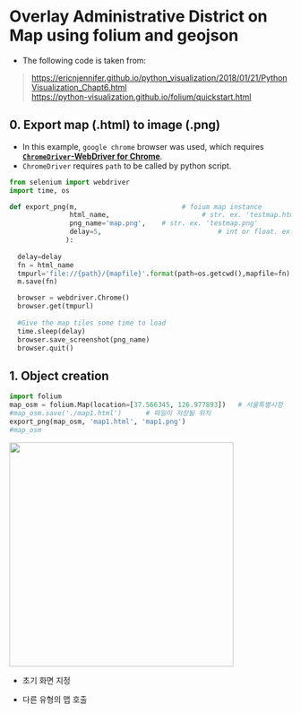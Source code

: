 
# Overlay Administrative District on Map using folium and geojson
* The following code is taken from:  
> https://ericnjennifer.github.io/python_visualization/2018/01/21/PythonVisualization_Chapt6.html  
> https://python-visualization.github.io/folium/quickstart.html

## 0. Export map (.html) to image (.png)
* In this example, `google chrome` browser was used,  which requires **<a href="http://chromedriver.chromium.org/downloads">`ChromeDriver`-WebDriver for Chrome</a>**.
* `ChromeDriver` requires `path` to be called by python script. 


```python
from selenium import webdriver
import time, os

def export_png(m,                          # foium map instance
               html_name,                       # str. ex. 'testmap.html'
               png_name='map.png',    # str. ex. 'testmap.png'
               delay=5,                             # int or float. ex. 10
              ):
  
  delay=delay
  fn = html_name
  tmpurl='file://{path}/{mapfile}'.format(path=os.getcwd(),mapfile=fn)
  m.save(fn)

  browser = webdriver.Chrome()
  browser.get(tmpurl)
  
  #Give the map tiles some time to load
  time.sleep(delay)
  browser.save_screenshot(png_name)
  browser.quit()
```

## 1. Object creation


```python
import folium
map_osm = folium.Map(location=[37.566345, 126.977893])   # 서울특별시청
#map_osm.save('./map1.html')      # 파일이 저장될 위치
export_png(map_osm, 'map1.html', 'map1.png')
#map_osm
```

<img src="map1.png" height="400" width="400">

* 초기 화면 지정

* 다른 유형의 맵 호출
